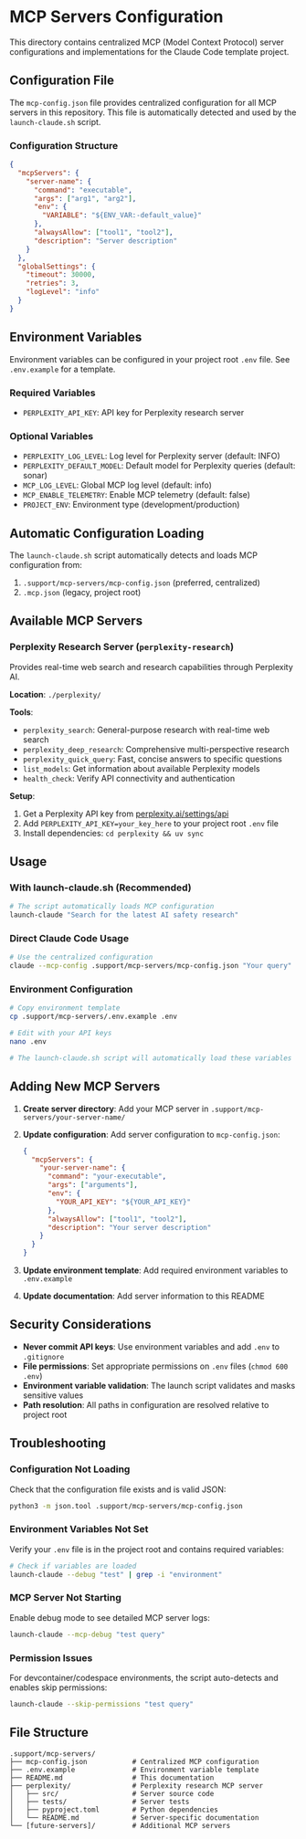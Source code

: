 # MCP Servers Configuration

This directory contains centralized MCP (Model Context Protocol) server configurations and implementations for the Claude Code template project.

## Configuration File

The `mcp-config.json` file provides centralized configuration for all MCP servers in this repository. This file is automatically detected and used by the `launch-claude.sh` script.

### Configuration Structure

```json
{
  "mcpServers": {
    "server-name": {
      "command": "executable",
      "args": ["arg1", "arg2"],
      "env": {
        "VARIABLE": "${ENV_VAR:-default_value}"
      },
      "alwaysAllow": ["tool1", "tool2"],
      "description": "Server description"
    }
  },
  "globalSettings": {
    "timeout": 30000,
    "retries": 3,
    "logLevel": "info"
  }
}
```

## Environment Variables

Environment variables can be configured in your project root `.env` file. See `.env.example` for a template.

### Required Variables

- `PERPLEXITY_API_KEY`: API key for Perplexity research server

### Optional Variables

- `PERPLEXITY_LOG_LEVEL`: Log level for Perplexity server (default: INFO)
- `PERPLEXITY_DEFAULT_MODEL`: Default model for Perplexity queries (default: sonar)
- `MCP_LOG_LEVEL`: Global MCP log level (default: info)
- `MCP_ENABLE_TELEMETRY`: Enable MCP telemetry (default: false)
- `PROJECT_ENV`: Environment type (development/production)

## Automatic Configuration Loading

The `launch-claude.sh` script automatically detects and loads MCP configuration from:

1. `.support/mcp-servers/mcp-config.json` (preferred, centralized)
2. `.mcp.json` (legacy, project root)

## Available MCP Servers

### Perplexity Research Server (`perplexity-research`)

Provides real-time web search and research capabilities through Perplexity AI.

**Location**: `./perplexity/`

**Tools**:
- `perplexity_search`: General-purpose research with real-time web search
- `perplexity_deep_research`: Comprehensive multi-perspective research
- `perplexity_quick_query`: Fast, concise answers to specific questions
- `list_models`: Get information about available Perplexity models
- `health_check`: Verify API connectivity and authentication

**Setup**:
1. Get a Perplexity API key from [perplexity.ai/settings/api](https://www.perplexity.ai/settings/api)
2. Add `PERPLEXITY_API_KEY=your_key_here` to your project root `.env` file
3. Install dependencies: `cd perplexity && uv sync`

## Usage

### With launch-claude.sh (Recommended)

```bash
# The script automatically loads MCP configuration
launch-claude "Search for the latest AI safety research"
```

### Direct Claude Code Usage

```bash
# Use the centralized configuration
claude --mcp-config .support/mcp-servers/mcp-config.json "Your query"
```

### Environment Configuration

```bash
# Copy environment template
cp .support/mcp-servers/.env.example .env

# Edit with your API keys
nano .env

# The launch-claude.sh script will automatically load these variables
```

## Adding New MCP Servers

1. **Create server directory**: Add your MCP server in `.support/mcp-servers/your-server-name/`

2. **Update configuration**: Add server configuration to `mcp-config.json`:
   ```json
   {
     "mcpServers": {
       "your-server-name": {
         "command": "your-executable",
         "args": ["arguments"],
         "env": {
           "YOUR_API_KEY": "${YOUR_API_KEY}"
         },
         "alwaysAllow": ["tool1", "tool2"],
         "description": "Your server description"
       }
     }
   }
   ```

3. **Update environment template**: Add required environment variables to `.env.example`

4. **Update documentation**: Add server information to this README

## Security Considerations

- **Never commit API keys**: Use environment variables and add `.env` to `.gitignore`
- **File permissions**: Set appropriate permissions on `.env` files (`chmod 600 .env`)
- **Environment variable validation**: The launch script validates and masks sensitive values
- **Path resolution**: All paths in configuration are resolved relative to project root

## Troubleshooting

### Configuration Not Loading

Check that the configuration file exists and is valid JSON:
```bash
python3 -m json.tool .support/mcp-servers/mcp-config.json
```

### Environment Variables Not Set

Verify your `.env` file is in the project root and contains required variables:
```bash
# Check if variables are loaded
launch-claude --debug "test" | grep -i "environment"
```

### MCP Server Not Starting

Enable debug mode to see detailed MCP server logs:
```bash
launch-claude --mcp-debug "test query"
```

### Permission Issues

For devcontainer/codespace environments, the script auto-detects and enables skip permissions:
```bash
launch-claude --skip-permissions "test query"
```

## File Structure

```
.support/mcp-servers/
├── mcp-config.json           # Centralized MCP configuration
├── .env.example              # Environment variable template
├── README.md                 # This documentation
├── perplexity/               # Perplexity research MCP server
│   ├── src/                  # Server source code
│   ├── tests/                # Server tests
│   ├── pyproject.toml        # Python dependencies
│   └── README.md             # Server-specific documentation
└── [future-servers]/         # Additional MCP servers
```